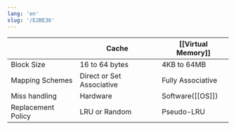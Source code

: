 ```yaml
---
lang: 'en'
slug: '/E2BE36'
---
```


|                    | Cache                     | [[Virtual Memory]] |
| ------------------ | ------------------------- | ------------------ |
| Block Size         | 16 to 64 bytes            | 4KB to 64MB        |
| Mapping Schemes    | Direct or Set Associative | Fully Associative  |
| Miss handling      | Hardware                  | Software([[OS]])   |
| Replacement Policy | LRU or Random             | Pseudo-LRU         |
